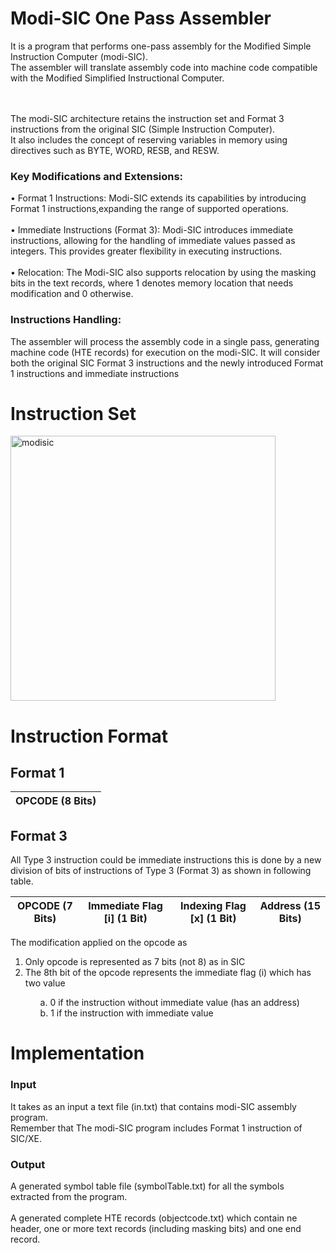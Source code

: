 # Modi-SIC One Pass Assembler

It is a program that performs one-pass assembly for the Modified Simple Instruction Computer (modi-SIC). <br> 
The assembler will translate assembly code into machine code compatible with the Modified Simplified Instructional Computer. <br><br><br>

The modi-SIC architecture retains the instruction set and Format 3 instructions from the original SIC (Simple
Instruction Computer). <br>It also includes the concept of reserving variables in memory using directives such as
BYTE, WORD, RESB, and RESW.

### Key Modifications and Extensions:
• Format 1 Instructions: Modi-SIC extends its capabilities by introducing Format 1 instructions,expanding the range of supported operations.<br><br>
• Immediate Instructions (Format 3): Modi-SIC introduces immediate instructions, allowing for the handling of immediate values passed as integers. This provides greater flexibility in executing instructions.<br><br>
• Relocation: The Modi-SIC also supports relocation by using the masking bits in the text records, where 1 denotes memory location that needs modification and 0 otherwise.

### Instructions Handling:
The assembler will process the assembly code in a single pass, generating machine code (HTE records) for execution on the modi-SIC. It will consider both the original SIC Format 3 instructions and the newly introduced Format 1 instructions and immediate instructions

# Instruction Set

<img width="424" alt="modisic" src="https://github.com/YehiaSharawy/Modified-SIC-ASSEMBLER/assets/65984199/c5533b21-0dae-42eb-ac25-7d68fb37bfc7">

# Instruction Format
## Format 1
|OPCODE (8 Bits)|
|---|

## Format 3
All Type 3 instruction could be immediate instructions this is done by a new division of bits of instructions of Type 3 (Format 3) as shown in following table.

|OPCODE (7 Bits)|Immediate Flag [i] (1 Bit)|Indexing Flag [x] (1 Bit)|Address (15 Bits)|
|---|---|---|---|

The modification applied on the opcode as
<ol>
<li>Only opcode is represented as 7 bits (not 8) as in SIC</li>
<li>The 8th bit of the opcode represents the immediate flag (i) which has two value</li>
<ul>
a. 0 if the instruction without immediate value (has an address) <br>
b. 1 if the instruction with immediate value
</ul>
</ol>

# Implementation

### Input
It takes as an input a text file (in.txt) that contains modi-SIC assembly program. <br>
Remember that The modi-SIC program includes Format 1 instruction of SIC/XE.

### Output
A generated symbol table file (symbolTable.txt) for all the symbols extracted from the program.<br><br>
A generated complete HTE records (objectcode.txt) which contain ne header, one or more text records (including masking bits) and one end record.

